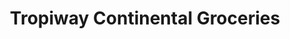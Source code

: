 ---
title: "Tropiway Continental Groceries"
url: /chelmsford/tropiway-continental-groceries/
shop: Lebensmittel
---